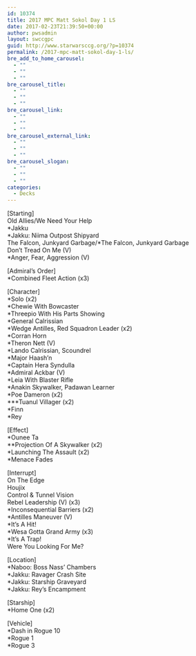 ```yaml
---
id: 10374
title: 2017 MPC Matt Sokol Day 1 LS
date: 2017-02-23T21:39:50+00:00
author: pwsadmin
layout: swccgpc
guid: http://www.starwarsccg.org/?p=10374
permalink: /2017-mpc-matt-sokol-day-1-ls/
bre_add_to_home_carousel:
  - ""
  - ""
  - ""
bre_carousel_title:
  - ""
  - ""
  - ""
bre_carousel_link:
  - ""
  - ""
  - ""
bre_carousel_external_link:
  - ""
  - ""
  - ""
bre_carousel_slogan:
  - ""
  - ""
  - ""
categories:
  - Decks
---
```

[Starting]  
Old Allies/We Need Your Help  
*Jakku  
*Jakku: Niima Outpost Shipyard  
The Falcon, Junkyard Garbage/*The Falcon, Junkyard Garbage  
Don&#8217;t Tread On Me (V)  
*Anger, Fear, Aggression (V)

[Admiral&#8217;s Order]  
*Combined Fleet Action (x3)

[Character]  
*Solo (x2)  
*Chewie With Bowcaster  
*Threepio With His Parts Showing  
*General Calrissian  
*Wedge Antilles, Red Squadron Leader (x2)  
*Corran Horn  
*Theron Nett (V)  
*Lando Calrissian, Scoundrel  
*Major Haash&#8217;n  
*Captain Hera Syndulla  
*Admiral Ackbar (V)  
*Leia With Blaster Rifle  
*Anakin Skywalker, Padawan Learner  
*Poe Dameron (x2)  
\***Tuanul Villager (x2)  
*Finn  
*Rey

[Effect]  
*Ounee Ta  
**Projection Of A Skywalker (x2)  
*Launching The Assault (x2)  
*Menace Fades

[Interrupt]  
On The Edge  
Houjix  
Control & Tunnel Vision  
Rebel Leadership (V) (x3)  
*Inconsequential Barriers (x2)  
*Antilles Maneuver (V)  
*It&#8217;s A Hit!  
*Wesa Gotta Grand Army (x3)  
*It&#8217;s A Trap!  
Were You Looking For Me?

[Location]  
*Naboo: Boss Nass&#8217; Chambers  
*Jakku: Ravager Crash Site  
*Jakku: Starship Graveyard  
*Jakku: Rey&#8217;s Encampment

[Starship]  
*Home One (x2)

[Vehicle]  
*Dash in Rogue 10  
*Rogue 1  
*Rogue 3